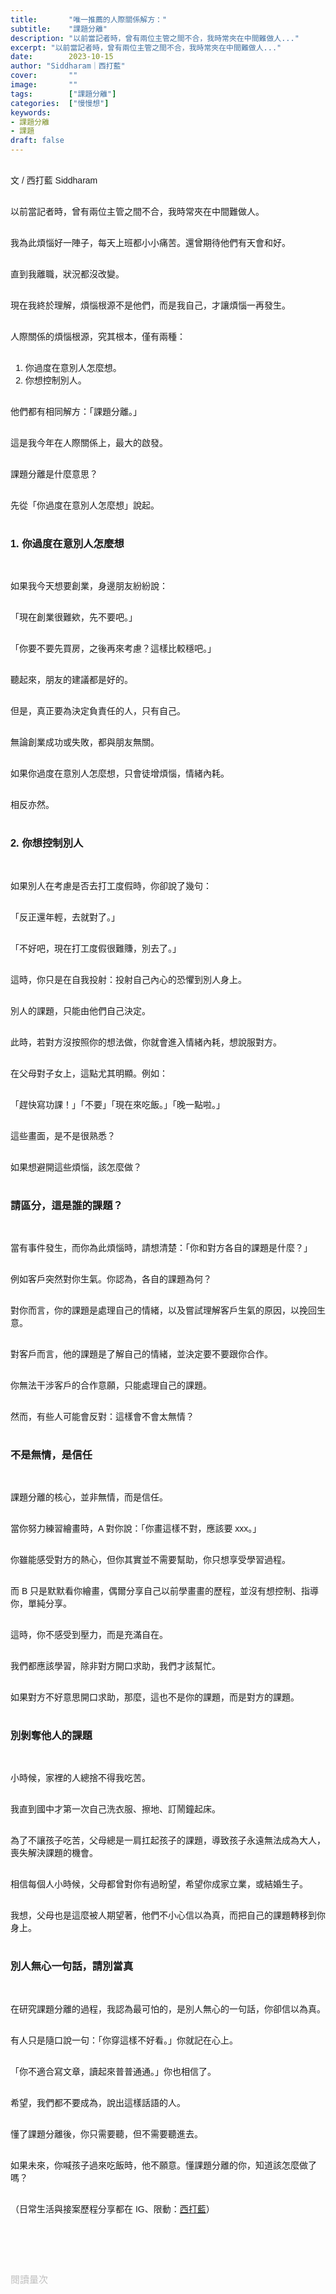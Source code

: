 ```yaml
---
title:       "唯一推薦的人際關係解方："
subtitle:    "課題分離"
description: "以前當記者時，曾有兩位主管之間不合，我時常夾在中間難做人..."
excerpt: "以前當記者時，曾有兩位主管之間不合，我時常夾在中間難做人..."
date:        2023-10-15
author: "Siddharam｜西打藍"
cover:       ""
image:       ""
tags:        ["課題分離"]
categories:  ["慢慢想"]
keywords:
- 課題分離
- 課題
draft: false
---
```


<article style="font-family: 'Noto Sans TC', '微軟正黑體', sans-serif; font-weight: 300;">

<br>文 / 西打藍 Siddharam<br><br>

以前當記者時，曾有兩位主管之間不合，我時常夾在中間難做人。<br><br>

我為此煩惱好一陣子，每天上班都小小痛苦。還曾期待他們有天會和好。<br><br>

直到我離職，狀況都沒改變。<br><br>

現在我終於理解，煩惱根源不是他們，而是我自己，才讓煩惱一再發生。<br><br>

人際關係的煩惱根源，究其根本，僅有兩種：<br><br>

1. 你過度在意別人怎麼想。<br>
2. 你想控制別人。<br><br>

他們都有相同解方：「課題分離。」<br><br>

這是我今年在人際關係上，最大的啟發。<br><br>

課題分離是什麼意思？<br><br>

先從「你過度在意別人怎麼想」說起。<br><br>


<h3 class="article-h1-color">1. 你過度在意別人怎麼想</h3><br>

如果我今天想要創業，身邊朋友紛紛說：<br><br>

「現在創業很難欸，先不要吧。」<br><br>

「你要不要先買房，之後再來考慮？這樣比較穩吧。」<br><br>

聽起來，朋友的建議都是好的。<br><br>

但是，真正要為決定負責任的人，只有自己。<br><br>

無論創業成功或失敗，都與朋友無關。<br><br>

如果你過度在意別人怎麼想，只會徒增煩惱，情緒內耗。<br><br>

相反亦然。<br><br>

<h3 class="article-h1-color">2. 你想控制別人</h3><br>

如果別人在考慮是否去打工度假時，你卻說了幾句：<br><br>

「反正還年輕，去就對了。」<br><br>

「不好吧，現在打工度假很難賺，別去了。」<br><br>

這時，你只是在自我投射：投射自己內心的恐懼到別人身上。<br><br>

別人的課題，只能由他們自己決定。<br><br>

此時，若對方沒按照你的想法做，你就會進入情緒內耗，想說服對方。<br><br>

在父母對子女上，這點尤其明顯。例如：<br><br>

「趕快寫功課！」「不要」「現在來吃飯。」「晚一點啦。」<br><br>

這些畫面，是不是很熟悉？<br><br>

如果想避開這些煩惱，該怎麼做？<br><br>


<h3 class="article-h1-color">請區分，這是誰的課題？</h3><br>

當有事件發生，而你為此煩惱時，請想清楚：「你和對方各自的課題是什麼？」<br><br>

例如客戶突然對你生氣。你認為，各自的課題為何？<br><br>

對你而言，你的課題是處理自己的情緒，以及嘗試理解客戶生氣的原因，以挽回生意。<br><br>

對客戶而言，他的課題是了解自己的情緒，並決定要不要跟你合作。<br><br>

你無法干涉客戶的合作意願，只能處理自己的課題。<br><br>

然而，有些人可能會反對：這樣會不會太無情？<br><br>


<h3 class="article-h1-color">不是無情，是信任</h3><br>

課題分離的核心，並非無情，而是信任。<br><br>

當你努力練習繪畫時，A 對你說：「你畫這樣不對，應該要 xxx。」<br><br>

你雖能感受對方的熱心，但你其實並不需要幫助，你只想享受學習過程。<br><br>

而 B 只是默默看你繪畫，偶爾分享自己以前學畫畫的歷程，並沒有想控制、指導你，單純分享。<br><br>

這時，你不感受到壓力，而是充滿自在。<br><br>

我們都應該學習，除非對方開口求助，我們才該幫忙。<br><br>

如果對方不好意思開口求助，那麼，這也不是你的課題，而是對方的課題。<br><br>


<h3 class="article-h1-color">別剝奪他人的課題</h3><br>

小時候，家裡的人總捨不得我吃苦。<br><br>

我直到國中才第一次自己洗衣服、擦地、訂鬧鐘起床。<br><br>

為了不讓孩子吃苦，父母總是一肩扛起孩子的課題，導致孩子永遠無法成為大人，喪失解決課題的機會。<br><br>

相信每個人小時候，父母都曾對你有過盼望，希望你成家立業，或結婚生子。<br><br>

我想，父母也是這麼被人期望著，他們不小心信以為真，而把自己的課題轉移到你身上。<br><br>


<h3 class="article-h1-color">別人無心一句話，請別當真</h3><br>

在研究課題分離的過程，我認為最可怕的，是別人無心的一句話，你卻信以為真。<br><br>

有人只是隨口說一句：「你穿這樣不好看。」你就記在心上。<br><br>

「你不適合寫文章，讀起來普普通通。」你也相信了。<br><br>

希望，我們都不要成為，說出這樣話語的人。<br><br>

懂了課題分離後，你只需要聽，但不需要聽進去。<br><br>

如果未來，你喊孩子過來吃飯時，他不願意。懂課題分離的你，知道該怎麼做了嗎？<br><br>

<!-- 
<!-- 案例 > 證明案例 > 壞處 > 怎麼改變（列步驟） > 結語總結金句 -->


（日常生活與接案歷程分享都在 IG、限動：<a href="https://www.instagram.com/sidd.blue/" target="_blank">西打藍</a>）<br><br>

<!-- <h3 class="article-h1-color"></h3><br> -->

<br><br><br>

</article>

<div style="color: #bfbfbf; font-size: 15px;" id="busuanzi_container_page_pv">
  閱讀量<span id="busuanzi_value_page_pv"></span>次
</div>

<script src="../../js/post.js"></script>
